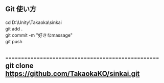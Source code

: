 ## Git 使い方
cd D:\Unity\Takaoka\sinkai　<Br>
git add .　<Br>
git commit -m "好きなmassage"　<Br>
git push　<Br>

-------------------------------------------------<Br>
git clone https://github.com/TakaokaKO/sinkai.git <Br>
-----------------------------------------------------
